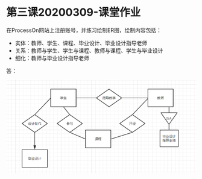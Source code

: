 第三课20200309-课堂作业
======================
在ProcessOn网站上注册账号，并练习绘制ER图，绘制内容包括：
- 实体：教师、学生、课程、毕业设计、毕业设计指导老师
- 关系：教师与学生、学生与课程、教师与课程、学生与毕业设计
- 细化：教师与毕业设计指导老师

答：

![image](https://github.com/wangziRainbow/Database-Course/blob/master/pictures/20200309%E8%AF%BE%E5%A0%82.png)
